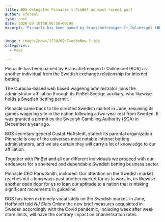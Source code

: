 ```yaml
---
title: BOS delegates Pinnacle s PinBet as most recent part
author: xforeal 
type: post
date: 2020-09-10T00:00:00+00:00
excerpt: 'Pinnacle has been named by Branschefrenigen fr Onlinespel (BOS) as another individual from the Swedish exchange relationship for internet gambling '


image : images/news/2020/09/SwedenNew-1.jpg
categories:
  - news

---
```

Pinnacle has been named by Branschefrenigen fr Onlinespel (BOS) as another individual from the Swedish exchange relationship for internet betting. 

The Curacao-based web based wagering administrator joins the administrator affiliation through its PinBet Sverige auxiliary, who likewise holds a Swedish betting permit. 

Pinnacle came back to the directed Swedish market in June, resuming its games wagering site in the nation following a two-year rest from Sweden. It was granted a permit by the Swedish Gambling Authority (SGA) in December a year ago. 

BOS secretary general Gustaf Hoffstedt, stated: Its parental organization Pinnacle is one of the universes most notable internet betting administrators, and we are certain they will carry a lot of knowledge to our affiliation. 

Together with PinBet and all our different individuals we proceed with our endeavors for a sheltered and dependable Swedish betting business sector. 

Pinnacle CEO Paris Smith, included: Our attention on the Swedish market reaches out a long ways past another market for us to work in, its likewise another open door for us to loan our aptitude to a nation that is making significant movements in guideline. 

BOS has been extremely vocal lately on the Swedish market. In June, Hoffstedt told _NJ Slots Online_ the new brief measures acquainted in Sweden accordingly with the Covid pandemic, including week after week store limits, will have the contrary impact on channelisation rates.